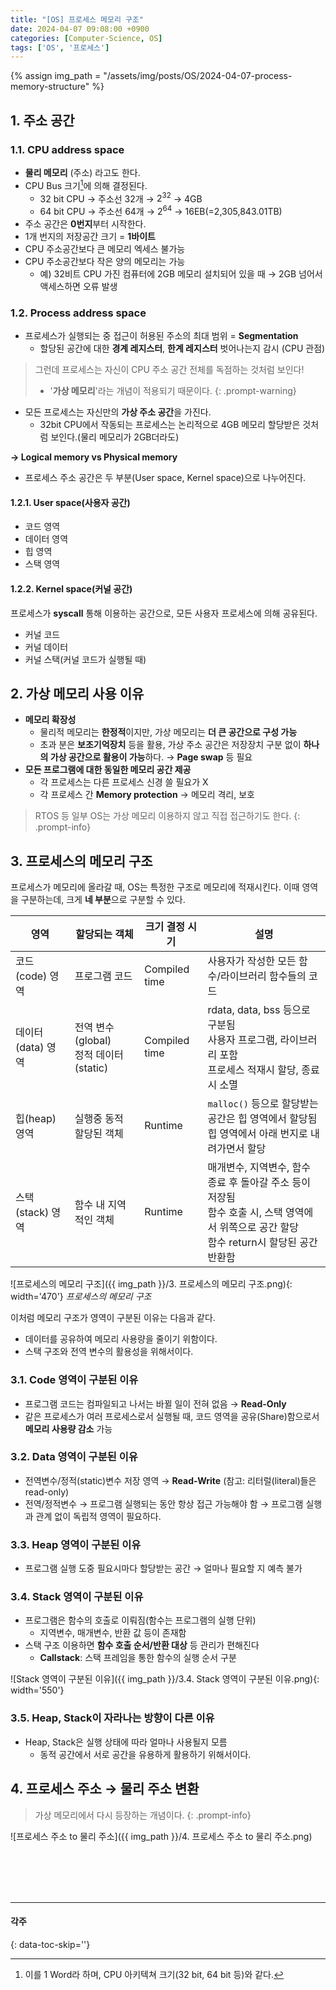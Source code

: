 ```yaml
---
title: "[OS] 프로세스 메모리 구조"
date: 2024-04-07 09:08:00 +0900
categories: [Computer-Science, OS]
tags: ['OS', '프로세스']
---
```

{% assign img_path = "/assets/img/posts/OS/2024-04-07-process-memory-structure" %}



## 1. 주소 공간

### 1.1. CPU address space

- **물리 메모리** (주소) 라고도 한다.
- CPU Bus 크기[^CPU-BUS]에 의해 결정된다.
  - 32 bit CPU → 주소선 32개 → $2^{32}$ → 4GB
  - 64 bit CPU → 주소선 64개 → $2^{64}$ → 16EB(=2,305,843.01TB)
- 주소 공간은 **0번지**부터 시작한다.
- 1개 번지의 저장공간 크기 $=$ **1바이트**
- CPU 주소공간보다 큰 메모리 엑세스 불가능
- CPU 주소공간보다 작은 양의 메모리는 가능
  - 예) 32비트 CPU 가진 컴퓨터에 2GB 메모리 설치되어 있을 때 → 2GB 넘어서 액세스하면 오류 발생


[^CPU-BUS]: 이를 1 Word라 하며, CPU 아키텍쳐 크기(32 bit, 64 bit 등)와 같다.

### 1.2. Process address space

- 프로세스가 실행되는 중 접근이 허용된 주소의 최대 범위 $=$ **Segmentation**
  - 할당된 공간에 대한 **경계 레지스터**, **한계 레지스터** 벗어나는지 감시 (CPU 관점)

> 그런데 프로세스는 자신이 CPU 주소 공간 전체를 독점하는 것처럼 보인다!
> - '**가상 메모리**'라는 개념이 적용되기 때문이다.
{: .prompt-warning}

- 모든 프로세스는 자신만의 **가상 주소 공간**을 가진다.
  - 32bit CPU에서 작동되는 프로세스는 논리적으로 4GB 메모리 할당받은 것처럼 보인다.(물리 메모리가 2GB더라도)

**→ Logical memory vs Physical memory**

- 프로세스 주소 공간은 두 부분(User space, Kernel space)으로 나누어진다.

#### 1.2.1. User space(사용자 공간)

- 코드    영역
- 데이터  영역
- 힙      영역
- 스택    영역

#### 1.2.2. Kernel space(커널 공간)

프로세스가 **syscall** 통해 이용하는 공간으로, 모든 사용자 프로세스에 의해 공유된다.

- 커널 코드
- 커널 데이터
- 커널 스택(커널 코드가 실행될 때)



## 2. 가상 메모리 사용 이유

- **메모리 확장성**
  - 물리적 메모리는 **한정적**이지만, 가상 메모리는 **더 큰 공간으로 구성 가능**
  - 초과 분은 **보조기억장치** 등을 활용, 가상 주소 공간은 저장장치 구분 없이 **하나의 가상 공간으로 활용이 가능**하다. → **Page swap** 등 필요
- **모든 프로그램에 대한 동일한 메모리 공간 제공**
  - 각 프로세스는 다른 프로세스 신경 쓸 필요가 X
  - 각 프로세스 간 **Memory protection** → 메모리 격리, 보호

> RTOS 등 일부 OS는 가상 메모리 이용하지 않고 직접 접근하기도 한다.
{: .prompt-info}



## 3. 프로세스의 메모리 구조

프로세스가 메모리에 올라갈 때, OS는 특정한 구조로 메모리에 적재시킨다. 이때 영역을 구분하는데, 크게 **네 부분**으로 구분할 수 있다.

| 영역 | 할당되는 객체 | 크기 결정 시기 | 설명 |
|------|---------------|----------------|------|
| 코드(code) 영역 | 프로그램 코드 | Compiled time | 사용자가 작성한 모든 함수/라이브러리 함수들의 코드 |
| 데이터(data) 영역 |전역 변수(global)<br>정적 데이터(static) | Compiled time | rdata, data, bss 등으로 구분됨<br>사용자 프로그램, 라이브러리 포함<br>프로세스 적재시 할당, 종료시 소멸 |
|힙(heap) 영역 |실행중 동적 할당된 객체 | Runtime | `malloc()` 등으로 할당받는 공간은 힙 영역에서 할당됨<br>힙 영역에서 아래 번지로 내려가면서 할당 |
| 스택(stack) 영역 | 함수 내 지역적인 객체 | Runtime | 매개변수, 지역변수, 함수 종료 후 돌아갈 주소 등이 저장됨<br>함수 호출 시, 스택 영역에서 위쪽으로 공간 할당<br>함수 return시 할당된 공간 반환함 |

![프로세스의 메모리 구조]({{ img_path }}/3. 프로세스의 메모리 구조.png){: width='470'}
_프로세스의 메모리 구조_

이처럼 메모리 구조가 영역이 구분된 이유는 다음과 같다.
- 데이터를 공유하여 메모리 사용량을 줄이기 위함이다.
- 스택 구조와 전역 변수의 활용성을 위해서이다.

### 3.1. Code 영역이 구분된 이유

- 프로그램 코드는 컴파일되고 나서는 바뀔 일이 전혀 없음 → **Read-Only**
- 같은 프로세스가 여러 프로세스로서 실행될 때, 코드 영역을 공유(Share)함으로서 **메모리 사용량 감소** 가능

### 3.2. Data 영역이 구분된 이유

- 전역변수/정적(static)변수 저장 영역 → **Read-Write** (참고: 리터럴(literal)들은 read-only)
- 전역/정적변수 → 프로그램 실행되는 동안 항상 접근 가능해야 함 → 프로그램 실행과 관계 없이 독립적 영역이 필요하다.

### 3.3. Heap 영역이 구분된 이유

- 프로그램 실행 도중 필요시마다 할당받는 공간 → 얼마나 필요할 지 예측 불가

### 3.4. Stack 영역이 구분된 이유

- 프로그램은 함수의 호출로 이뤄짐(함수는 프로그램의 실행 단위)
  - 지역변수, 매개변수, 반환 값 등이 존재함
- 스택 구조 이용하면 **함수 호출 순서/반환 대상** 등 관리가 편해진다
  - **Callstack**: 스택 프레임을 통한 함수의 실행 순서 구분

![Stack 영역이 구분된 이유]({{ img_path }}/3.4. Stack 영역이 구분된 이유.png){: width='550'}

### 3.5. Heap, Stack이 자라나는 방향이 다른 이유

- Heap, Stack은 실행 상태에 따라 얼마나 사용될지 모름
  - 동적 공간에서 서로 공간을 유용하게 활용하기 위해서이다.



## 4. 프로세스 주소 → 물리 주소 변환

> 가상 메모리에서 다시 등장하는 개념이다.
{: .prompt-info}

![프로세스 주소 to 물리 주소]({{ img_path }}/4. 프로세스 주소 to 물리 주소.png)



<br><br><br><br>

---
#### 각주
{: data-toc-skip=''}